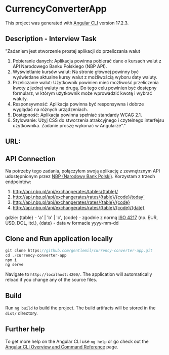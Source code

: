 # CurrencyConverterApp

This project was generated with [Angular CLI](https://github.com/angular/angular-cli) version 17.2.3.

## Description - Interview Task

"Zadaniem jest stworzenie prostej aplikacji do przeliczania walut

1. Pobieranie danych: Aplikacja powinna pobierać dane o kursach walut z API Narodowego Banku Polskiego (NBP API).
2. Wyświetlanie kursów walut: Na stronie głównej powinny być wyświetlane aktualne kursy walut z możliwością wyboru daty waluty.
3. Przeliczanie walut: Użytkownik powinien mieć możliwość przeliczenia kwoty z jednej waluty na drugą. Do tego celu powinien być dostępny formularz, w którym użytkownik może wprowadzić kwotę i wybrać waluty.
4. Responsywność: Aplikacja powinna być responsywna i dobrze wyglądać na różnych urządzeniach.
5. Dostępność: Aplikacja powinna spełniać standardy WCAG 2.1.
6. Stylowanie: Użyj CSS do stworzenia atrakcyjnego i czytelnego interfejsu użytkownika. Zadanie proszę wykonać w Angularze"."

## URL:

## API Connection

Na potrzeby tego zadania, połączyłem swoją aplikację z zewnętrznym API udostępnionym przez [NBP (Narodowy Bank Polski)](https://api.nbp.pl). Korzystam z trzech endpointów:

1. http://api.nbp.pl/api/exchangerates/tables/{table}/
2. http://api.nbp.pl/api/exchangerates/rates/{table}/{code}/today`
3. http://api.nbp.pl/api/exchangerates/rates/{table}/{code}
4. http://api.nbp.pl/api/exchangerates/rates/{table}/{code}/{date}

gdzie:
{table} - 'a' | 'b' | 'c',
{code} - zgodnie z normą [ISO 4217](https://en.wikipedia.org/wiki/ISO_4217) (np. EUR, USD, DOL, itd.),
{date} - data w formacie yyyy-mm-dd

## Clone and Run application locally

```js
git clone https://github.com/gentlemil/currency-converter-app.git
cd ./currency-converter-app
npm i
ng serve

```

Navigate to `http://localhost:4200/`. The application will automatically reload if you change any of the source files.

## Build

Run `ng build` to build the project. The build artifacts will be stored in the `dist/` directory.

## Further help

To get more help on the Angular CLI use `ng help` or go check out the [Angular CLI Overview and Command Reference](https://angular.io/cli) page.
